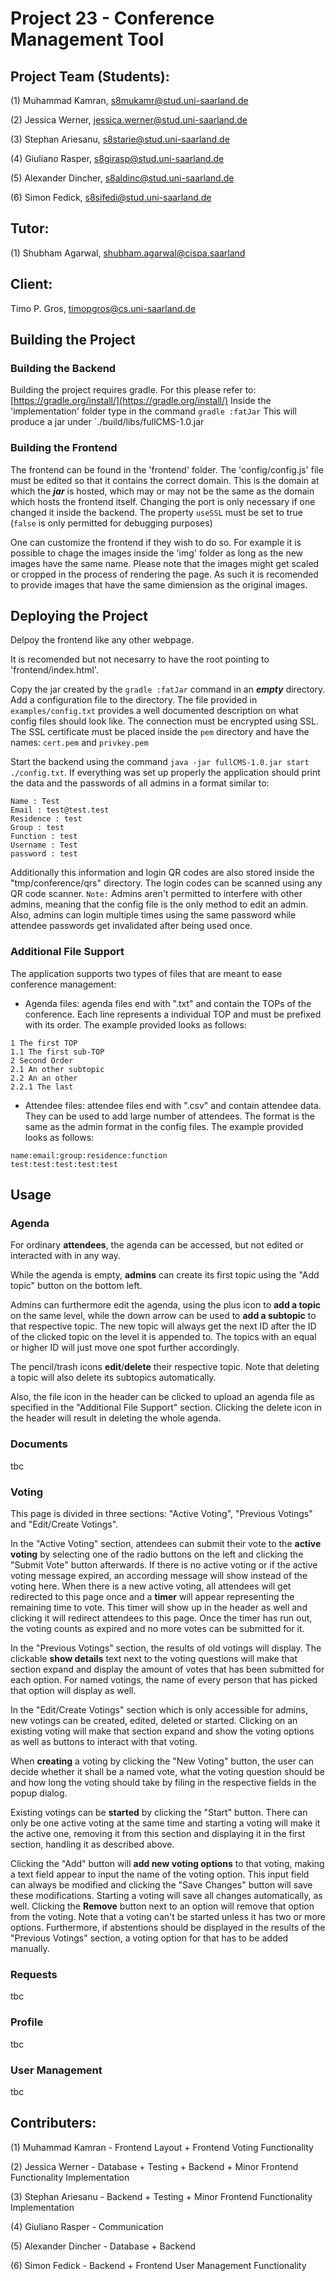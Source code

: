 # Project 23 - Conference Management Tool

## Project Team (Students):
(1) Muhammad Kamran, s8mukamr@stud.uni-saarland.de

(2) Jessica Werner, jessica.werner@stud.uni-saarland.de

(3) Stephan Ariesanu, s8starie@stud.uni-saarland.de

(4) Giuliano Rasper, s8girasp@stud.uni-saarland.de

(5) Alexander Dincher, s8aldinc@stud.uni-saarland.de

(6) Simon Fedick, s8sifedi@stud.uni-saarland.de

## Tutor:
(1) Shubham Agarwal, shubham.agarwal@cispa.saarland

## Client:
Timo P. Gros, timopgros@cs.uni-saarland.de

## Building the Project

### Building the Backend
Building the project requires gradle. For this please refer to: [https://gradle.org/install/](https://gradle.org/install/)
Inside the 'implementation' folder type in the command `gradle :fatJar`
This will produce a jar under `./build/libs/fullCMS-1.0.jar

### Building the Frontend
The frontend can be found in the 'frontend' folder.  The 'config/config.js' file must be edited so that it contains the correct domain. This is the domain at which the ***jar*** is hosted, which may or may not be the same as the domain which hosts the frontend itself.
Changing the port is only necessary if one changed it inside the backend.
The property `useSSL` must be set to true (`false` is only permitted for debugging purposes)

One can customize the frontend if they wish to do so. For example it is possible to chage the images inside the  'img' folder as long as the new images have the same name. Please note that the images might get scaled or cropped in the process of rendering the page. As such it is recomended to provide images that have the same dimiension as the original images.

## Deploying the Project

Delpoy the frontend like any other webpage.

It is recomended but not necesarry to have the root pointing to 'frontend/index.html'. 
 
Copy the jar created by the `gradle :fatJar` command in an ***empty*** directory.
Add a configuration file to the directory. The file provided in `examples/config.txt` provides a well documented description on what config files should look like. 
The connection must be encrypted using SSL. The SSL certificate must be placed inside the `pem` directory and have the names: `cert.pem` and ``privkey.pem``

Start the backend using the command `java -jar fullCMS-1.0.jar start ./config.txt`. If everything was set up properly the application should print the data and the passwords of all admins in a format similar to:
```
Name : Test
Email : test@test.test 
Residence : test
Group : test
Function : test
Username : Test
password : test
```

Additionally this information and login QR codes are also stored inside the "tmp/conference/qrs" directory. The login codes can be scanned using any QR code scanner.
`Note:` Admins aren't permitted to interfere with other admins, meaning that the config file is the only method to edit an admin. Also, admins can login multiple times using the same password while attendee passwords get invalidated after being used once.

### Additional File Support

The application supports two types of files that are meant to ease conference management:

 - Agenda files: agenda files end with ".txt" and contain the TOPs of the conference. Each line represents a individual TOP and must be prefixed with its order. The example provided looks as follows:

```
1 The first TOP
1.1 The first sub-TOP
2 Second Order
2.1 An other subtopic
2.2 An an other
2.2.1 The last

```

- Attendee files: attendee files end with ".csv" and contain attendee data. They can be used to add large number of attendees. The format is the same as the admin format in the config files. The example provided looks as follows:

```
name:email:group:residence:function
test:test:test:test:test
```


## Usage

### Agenda

For ordinary **attendees**, the agenda can be accessed, but not edited or interacted with in any way.

While the agenda is empty, **admins** can create its first topic using the "Add topic" button on the bottom left.

Admins can furthermore edit the agenda, using the plus icon to **add a topic** on the same level, while the down arrow can be used to **add a subtopic** to that respective topic. The new topic will always get the next ID after the ID of the clicked topic on the level it is appended to. The topics with an equal or higher ID will just move one spot further accordingly.

The pencil/trash icons **edit**/**delete** their respective topic. Note that deleting a topic will also delete its subtopics automatically.

Also, the file icon in the header can be clicked to upload an agenda file as specified in the "Additional File Support" section. Clicking the delete icon in the header will result in deleting the whole agenda.


### Documents

tbc


### Voting

This page is divided in three sections: "Active Voting", "Previous Votings" and "Edit/Create Votings".

In the "Active Voting" section, attendees can submit their vote to the **active voting** by selecting one of the radio buttons on the left and clicking the "Submit Vote" button afterwards. If there is no active voting or if the active voting message expired, an according message will show instead of the voting here.
When there is a new active voting, all attendees will get redirected to this page once and a **timer** will appear representing the remaining time to vote. This timer will show up in the header as well and clicking it will redirect attendees to this page.
Once the timer has run out, the voting counts as expired and no more votes can be submitted for it.

In the "Previous Votings" section, the results of old votings will display. The clickable **show details** text next to the voting questions will make that section expand and display the amount of votes that has been submitted for each option. For named votings, the name of every person that has picked that option will display as well.

In the "Edit/Create Votings" section which is only accessible for admins, new votings can be created, edited, deleted or started. Clicking on an existing voting will make that section expand and show the voting options as well as buttons to interact with that voting.

When **creating** a voting by clicking the "New Voting" button, the user can decide whether it shall be a named vote, what the voting question should be and how long the voting should take by filing in the respective fields in the popup dialog.

Existing votings can be **started** by clicking the "Start" button. There can only be one active voting at the same time and starting a voting will make it the active one, removing it from this section and displaying it in the first section, handling it as described above.

Clicking the "Add" button will **add new voting options** to that voting, making a text field appear to input the name of the voting option. This input field can always be modified and clicking the "Save Changes" button will save these modifications.
Starting a voting will save all changes automatically, as well. Clicking the **Remove** button next to an option will remove that option from the voting. Note that a voting can't be started unless it has two or more options.
Furthermore, if abstentions should be displayed in the results of the "Previous Votings" section, a voting option for that has to be added manually.



### Requests

tbc


### Profile

tbc


### User Management

tbc



## Contributers:
(1) Muhammad Kamran - Frontend Layout + Frontend Voting Functionality

(2) Jessica Werner - Database + Testing + Backend + Minor Frontend Functionality Implementation

(3) Stephan Ariesanu - Backend + Testing + Minor Frontend Functionality Implementation

(4) Giuliano Rasper - Communication

(5) Alexander Dincher - Database + Backend

(6) Simon Fedick - Backend + Frontend User Management Functionality
